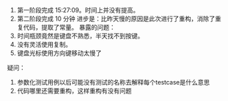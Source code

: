 1. 第一阶段完成 15:27:09。时间上并没有提高。
2. 第二阶段完成 10 分钟
进步是：比昨天慢的原因是此次进行了重构，消除了重复代码，提取了常量。
暴露的问题：
1. 时间瓶颈竟然是键盘不熟悉，半天找不到按键。
2. 没有灵活使用复制。
3. 键盘光标使用方向键移动太慢了

疑问：
1. 参数化测试用例以后可能没有测试的名称去解释每个testcase是什么意思
2. 代码哪里还需要重构，这样重构有没有问题

